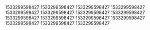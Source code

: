 1533299598427
1533299598427
1533299598427
1533299598427
1533299598427
1533299598427
1533299598427
1533299598427
1533299598427
1533299598427
1533299598427
1533299598427
1533299598427
1533299598427
1533299598427